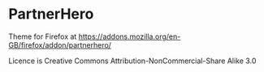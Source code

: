 # PartnerHero

Theme for Firefox at https://addons.mozilla.org/en-GB/firefox/addon/partnerhero/

Licence is Creative Commons Attribution-NonCommercial-Share Alike 3.0
